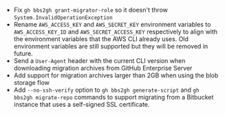 - Fix `gh bbs2gh grant-migrator-role` so it doesn't throw `System.InvalidOperationException`
- Rename `AWS_ACCESS_KEY` and `AWS_SECRET_KEY` environment variables to `AWS_ACCESS_KEY_ID` and `AWS_SECRET_ACCESS_KEY` respectively to align with the environment variables that the AWS CLI already uses. Old environment variables are still supported but they will be removed in future. 
- Send a `User-Agent` header with the current CLI version when downloading migration archives from GitHub Enterprise Server
- Add support for migration archives larger than 2GB when using the blob storage flow
- Add `--no-ssh-verify` option to `gh bbs2gh generate-script` and `gh bbs2gh migrate-repo` commands to support migrating from a Bitbucket instance that uses a self-signed SSL certificate.
